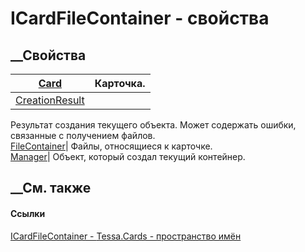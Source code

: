 # ICardFileContainer - свойства
##  __Свойства
[Card](P_Tessa_Cards_ICardFileContainer_Card.htm)| Карточка.  
---|---  
[CreationResult](P_Tessa_Cards_ICardFileContainer_CreationResult.htm)|
Результат создания текущего объекта. Может содержать ошибки, связанные с
получением файлов.  
[FileContainer](P_Tessa_Cards_ICardFileContainer_FileContainer.htm)| Файлы,
относящиеся к карточке.  
[Manager](P_Tessa_Cards_ICardFileContainer_Manager.htm)| Объект, который
создал текущий контейнер.  
##  __См. также
#### Ссылки
[ICardFileContainer - ](T_Tessa_Cards_ICardFileContainer.htm)
[Tessa.Cards - пространство имён](N_Tessa_Cards.htm)
